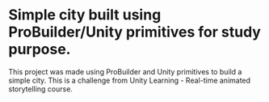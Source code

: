 # Simple city built using ProBuilder/Unity primitives for study purpose.

This project was made using ProBuilder and Unity primitives to build a simple city. This is a challenge from Unity Learning - Real-time animated storytelling course.
